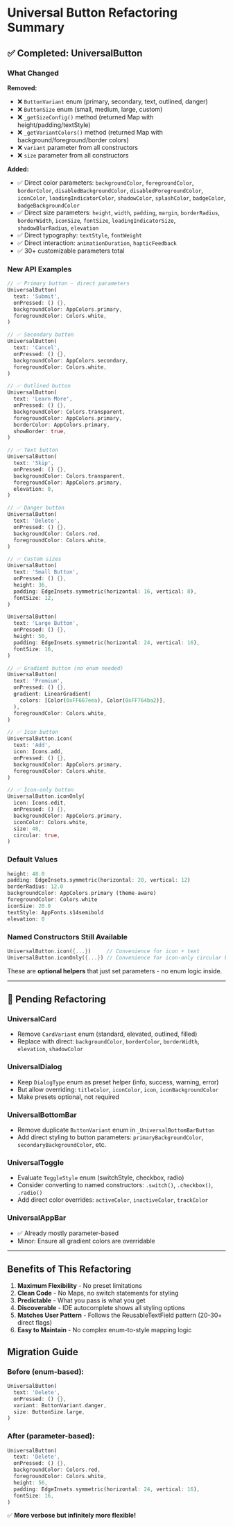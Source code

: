 # Universal Button Refactoring Summary

## ✅ Completed: UniversalButton

### What Changed

**Removed:**
- ❌ `ButtonVariant` enum (primary, secondary, text, outlined, danger)
- ❌ `ButtonSize` enum (small, medium, large, custom)
- ❌ `_getSizeConfig()` method (returned Map with height/padding/textStyle)
- ❌ `_getVariantColors()` method (returned Map with background/foreground/border colors)
- ❌ `variant` parameter from all constructors
- ❌ `size` parameter from all constructors

**Added:**
- ✅ Direct color parameters: `backgroundColor`, `foregroundColor`, `borderColor`, `disabledBackgroundColor`, `disabledForegroundColor`, `iconColor`, `loadingIndicatorColor`, `shadowColor`, `splashColor`, `badgeColor`, `badgeBackgroundColor`
- ✅ Direct size parameters: `height`, `width`, `padding`, `margin`, `borderRadius`, `borderWidth`, `iconSize`, `fontSize`, `loadingIndicatorSize`, `shadowBlurRadius`, `elevation`
- ✅ Direct typography: `textStyle`, `fontWeight`
- ✅ Direct interaction: `animationDuration`, `hapticFeedback`
- ✅ 30+ customizable parameters total

### New API Examples

```dart
// ✅ Primary button - direct parameters
UniversalButton(
  text: 'Submit',
  onPressed: () {},
  backgroundColor: AppColors.primary,
  foregroundColor: Colors.white,
)

// ✅ Secondary button
UniversalButton(
  text: 'Cancel',
  onPressed: () {},
  backgroundColor: AppColors.secondary,
  foregroundColor: Colors.white,
)

// ✅ Outlined button
UniversalButton(
  text: 'Learn More',
  onPressed: () {},
  backgroundColor: Colors.transparent,
  foregroundColor: AppColors.primary,
  borderColor: AppColors.primary,
  showBorder: true,
)

// ✅ Text button
UniversalButton(
  text: 'Skip',
  onPressed: () {},
  backgroundColor: Colors.transparent,
  foregroundColor: AppColors.primary,
  elevation: 0,
)

// ✅ Danger button
UniversalButton(
  text: 'Delete',
  onPressed: () {},
  backgroundColor: Colors.red,
  foregroundColor: Colors.white,
)

// ✅ Custom sizes
UniversalButton(
  text: 'Small Button',
  onPressed: () {},
  height: 36,
  padding: EdgeInsets.symmetric(horizontal: 16, vertical: 8),
  fontSize: 12,
)

UniversalButton(
  text: 'Large Button',
  onPressed: () {},
  height: 56,
  padding: EdgeInsets.symmetric(horizontal: 24, vertical: 16),
  fontSize: 16,
)

// ✅ Gradient button (no enum needed)
UniversalButton(
  text: 'Premium',
  onPressed: () {},
  gradient: LinearGradient(
    colors: [Color(0xFF667eea), Color(0xFF764ba2)],
  ),
  foregroundColor: Colors.white,
)

// ✅ Icon button
UniversalButton.icon(
  text: 'Add',
  icon: Icons.add,
  onPressed: () {},
  backgroundColor: AppColors.primary,
  foregroundColor: Colors.white,
)

// ✅ Icon-only button
UniversalButton.iconOnly(
  icon: Icons.edit,
  onPressed: () {},
  backgroundColor: AppColors.primary,
  iconColor: Colors.white,
  size: 48,
  circular: true,
)
```

### Default Values

```dart
height: 48.0
padding: EdgeInsets.symmetric(horizontal: 20, vertical: 12)
borderRadius: 12.0
backgroundColor: AppColors.primary (theme-aware)
foregroundColor: Colors.white
iconSize: 20.0
textStyle: AppFonts.s14semibold
elevation: 0
```

### Named Constructors Still Available

```dart
UniversalButton.icon({...})     // Convenience for icon + text
UniversalButton.iconOnly({...}) // Convenience for icon-only circular buttons
```

These are **optional helpers** that just set parameters - no enum logic inside.

---

## 🔄 Pending Refactoring

### UniversalCard
- Remove `CardVariant` enum (standard, elevated, outlined, filled)
- Replace with direct: `backgroundColor`, `borderColor`, `borderWidth`, `elevation`, `shadowColor`

### UniversalDialog
- Keep `DialogType` enum as preset helper (info, success, warning, error)
- But allow overriding: `titleColor`, `iconColor`, `icon`, `iconBackgroundColor`
- Make presets optional, not required

### UniversalBottomBar
- Remove duplicate `ButtonVariant` enum in `_UniversalBottomBarButton`
- Add direct styling to button parameters: `primaryBackgroundColor`, `secondaryBackgroundColor`, etc.

### UniversalToggle
- Evaluate `ToggleStyle` enum (switchStyle, checkbox, radio)
- Consider converting to named constructors: `.switch()`, `.checkbox()`, `.radio()`
- Add direct color overrides: `activeColor`, `inactiveColor`, `trackColor`

### UniversalAppBar
- ✅ Already mostly parameter-based
- Minor: Ensure all gradient colors are overridable

---

## Benefits of This Refactoring

1. **Maximum Flexibility** - No preset limitations
2. **Clean Code** - No Maps, no switch statements for styling
3. **Predictable** - What you pass is what you get
4. **Discoverable** - IDE autocomplete shows all styling options
5. **Matches User Pattern** - Follows the ReusableTextField pattern (20-30+ direct flags)
6. **Easy to Maintain** - No complex enum-to-style mapping logic

## Migration Guide

### Before (enum-based):
```dart
UniversalButton(
  text: 'Delete',
  onPressed: () {},
  variant: ButtonVariant.danger,
  size: ButtonSize.large,
)
```

### After (parameter-based):
```dart
UniversalButton(
  text: 'Delete',
  onPressed: () {},
  backgroundColor: Colors.red,
  foregroundColor: Colors.white,
  height: 56,
  padding: EdgeInsets.symmetric(horizontal: 24, vertical: 16),
  fontSize: 16,
)
```

✅ **More verbose but infinitely more flexible!**
